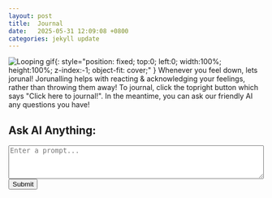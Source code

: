 ```yaml
---
layout: post
title:  Journal
date:   2025-05-31 12:09:08 +0800
categories: jekyll update
---
```

![Looping gif](/assets/images/output.gif){: style="position: fixed; top:0; left:0; width:100%; height:100%; z-index:-1; object-fit: cover;" }
Whenever you feel down, lets jorunal! Jorunalling helps with reacting & acknowledging your feelings, rather than throwing them away! To journal, click the topright button which says "Click here to journal!". In the meantime, you can ask our friendly AI any questions you have!


</script>
<link rel="stylesheet" href="/assets/css/style.css">

<h2>Ask AI Anything:</h2>
<textarea id="prompt" rows="4" cols="60" placeholder="Enter a prompt..."></textarea><br>
<button onclick="sendPrompt()">Submit</button>

<pre id="output"></pre>

<script>
  async function sendPrompt() {
    const prompt = document.getElementById('prompt').value;

    const response = await fetch('/api/generate', {
      method: 'POST',
      headers: {
        'Content-Type': 'application/json'
      },
      body: JSON.stringify({ prompt })
    });

    const data = await response.json();

    document.getElementById('output').textContent = data.text || 'No response';
  }
</script>

